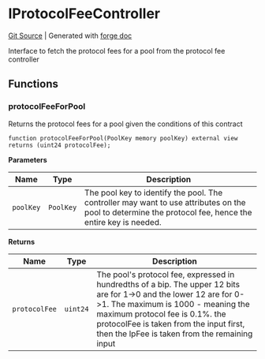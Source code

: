 # IProtocolFeeController
[Git Source](https://github.com/Uniswap/v4-core/blob/1141642f8ba4665a50660886a8a8401526677045/src/interfaces/IProtocolFeeController.sol)
| Generated with [forge doc](https://book.getfoundry.sh/reference/forge/forge-doc)

Interface to fetch the protocol fees for a pool from the protocol fee controller


## Functions
### protocolFeeForPool

Returns the protocol fees for a pool given the conditions of this contract


```solidity
function protocolFeeForPool(PoolKey memory poolKey) external view returns (uint24 protocolFee);
```
**Parameters**

|Name|Type|Description|
|----|----|-----------|
|`poolKey`|`PoolKey`|The pool key to identify the pool. The controller may want to use attributes on the pool to determine the protocol fee, hence the entire key is needed.|

**Returns**

|Name|Type|Description|
|----|----|-----------|
|`protocolFee`|`uint24`|The pool's protocol fee, expressed in hundredths of a bip. The upper 12 bits are for 1->0 and the lower 12 are for 0->1. The maximum is 1000 - meaning the maximum protocol fee is 0.1%. the protocolFee is taken from the input first, then the lpFee is taken from the remaining input|


